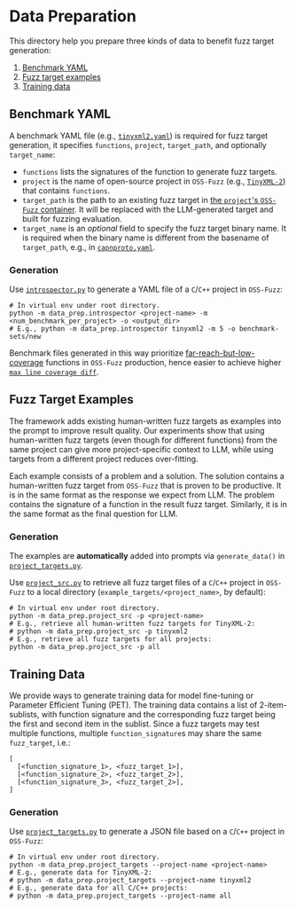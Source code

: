 # Data Preparation

This directory help you prepare three kinds of data to benefit fuzz target generation:
1. [Benchmark YAML](#Benchmark-YAML)
2. [Fuzz target examples](#Fuzz-Target-Examples)
3. [Training data](#Training-Data)

## Benchmark YAML
A benchmark YAML file (e.g.,
[`tinyxml2.yaml`](../benchmark-sets/comparison/tinyxml2.yaml)) is required
for fuzz target generation, it specifies `functions`, `project`, `target_path`,
  and optionally `target_name`:
* `functions` lists the signatures of the function to generate fuzz targets.
* `project` is the name of open-source project in `OSS-Fuzz` (e.g.,
  [`TinyXML-2`](https://github.com/google/oss-fuzz/tree/master/projects/tinyxml2))
that contains `functions`.
* `target_path` is the path to an existing fuzz target in [the `project`'s `OSS-Fuzz` container](https://google.github.io/oss-fuzz/getting-started/new-project-guide/#dockerfile). It will be replaced with the LLM-generated target and built for fuzzing evaluation.
* `target_name` is an *optional* field to specify the fuzz target binary name.
  It is required when the binary name is different from the basename of
  `target_path`, e.g., in [`capnproto.yaml`](../benchmark-sets/all/capnproto.yaml#L44).

### Generation
Use [`introspector.py`](introspector.py) to generate a YAML file of a `C`/`C++` project in `OSS-Fuzz`:
```
# In virtual env under root directory.
python -m data_prep.introspector <project-name> -m <num_benchmark_per_project> -o <output_dir>
# E.g., python -m data_prep.introspector tinyxml2 -m 5 -o benchmark-sets/new
```

Benchmark files generated in this way prioritize [far-reach-but-low-coverage](https://introspector.oss-fuzz.com/api#api-far-reach-but-low-coverage) functions in `OSS-Fuzz` production, hence easier to achieve higher [`max line coverage diff`](../README.md#Visualizing-Results).

## Fuzz Target Examples
The framework adds existing human-written fuzz targets as examples into the
prompt to improve result quality. Our experiments show that using human-written
fuzz targets (even though for different functions) from the same project can
give more project-specific context to LLM, while using targets from a different
project reduces over-fitting.

Each example consists of a problem and a solution. The solution contains a
human-written fuzz target from `OSS-Fuzz` that is proven to be productive. It
is in the same format as the response we expect from LLM. The problem contains
the signature of a function in the result fuzz target. Similarly, it is in the
same format as the final question for LLM.

### Generation
The examples are **automatically** added into prompts via `generate_data()` in [`project_targets.py`](project_targets.py).

Use [`project_src.py`](project_src.py) to retrieve all fuzz target files of a `C`/`C++` project in `OSS-Fuzz` to a local directory (`example_targets/<project_name>`, by default):
```
# In virtual env under root directory.
python -m data_prep.project_src -p <project-name>
# E.g., retrieve all human-written fuzz targets for TinyXML-2:
# python -m data_prep.project_src -p tinyxml2
# E.g., retrieve all fuzz targets for all projects:
python -m data_prep.project_src -p all
```

## Training Data
We provide ways to generate training data for model fine-tuning or Parameter
Efficient Tuning (PET). The training data contains a list of 2-item-sublists,
with function signature and the corresponding fuzz target being the first and
second item in the sublist. Since a fuzz targets may test multiple functions,
multiple `function_signature`s may share the same `fuzz_target`, i.e.:
```
[
  [<function_signature_1>, <fuzz_target_1>],
  [<function_signature_2>, <fuzz_target_2>],
  [<function_signature_3>, <fuzz_target_2>],
]
```

### Generation
Use [`project_targets.py`](project_targets.py) to generate a JSON file based on a `C`/`C++` project in `OSS-Fuzz`:
```
# In virtual env under root directory.
python -m data_prep.project_targets --project-name <project-name>
# E.g., generate data for TinyXML-2:
# python -m data_prep.project_targets --project-name tinyxml2
# E.g., generate data for all C/C++ projects:
# python -m data_prep.project_targets --project-name all
```

